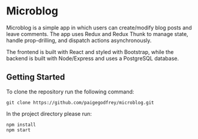 # Microblog

Microblog is a simple app in which users can create/modify blog posts and leave comments. The app uses Redux and Redux Thunk to manage state, handle prop-drilling, and dispatch actions asynchronously.

The frontend is built with React and styled with Bootstrap, while the backend is built with Node/Express and uses a PostgreSQL database.

## Getting Started
To clone the repository run the following command:

```
git clone https://github.com/paigegodfrey/microblog.git
```

In the project directory please run:

```
npm install
npm start
```

